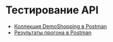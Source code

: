 # Тестирование API
- [Коллекция DemoShopping в Postman](https://www.postman.com/joint-operations-meteorologist-73218533/workspace/my-workspace/collection/38271446-3e0f2ccd-3fdc-4e0e-9008-ac78525e2dc3?action=share&creator=38271446&active-environment=38271446-48eafff2-caa0-4208-a764-729f3a32a202)
- [Результаты прогона в Postman](DemoShopping.postman_test_run.json)
